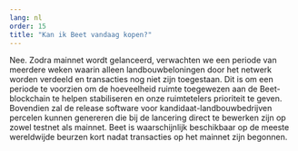 ```yaml
---
lang: nl
order: 15
title: "Kan ik Beet vandaag kopen?"
---
```


Nee. Zodra mainnet wordt gelanceerd, verwachten we een periode van meerdere weken waarin alleen landbouwbeloningen door het netwerk worden verdeeld en transacties nog niet zijn toegestaan. Dit is om een periode te voorzien om de hoeveelheid ruimte toegewezen aan de Beet-blockchain te helpen stabiliseren en onze ruimtetelers prioriteit te geven. Bovendien zal de release software voor kandidaat-landbouwbedrijven percelen kunnen genereren die bij de lancering direct te bewerken zijn op zowel testnet als mainnet. Beet is waarschijnlijk beschikbaar op de meeste wereldwijde beurzen kort nadat transacties op het mainnet zijn begonnen.
